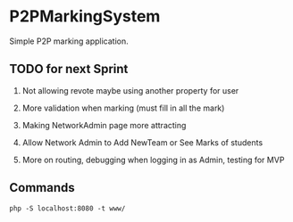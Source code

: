 # P2PMarkingSystem
Simple P2P marking application.

## TODO for next Sprint

1. Not allowing revote maybe using another property for user

2. More validation when marking (must fill in all the mark) 

3. Making NetworkAdmin page more attracting

4. Allow Network Admin to Add NewTeam or See Marks of students

5. More on routing, debugging when logging in as Admin, testing for MVP 

## Commands
`php -S localhost:8080 -t www/`
